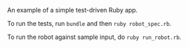 An example of a simple test-driven Ruby app.

To run the tests, run ```bundle``` and then ```ruby robot_spec.rb```.

To run the robot against sample input, do ```ruby run_robot.rb```.
